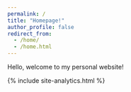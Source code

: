 ```yaml
---
permalink: /
title: "Homepage!"
author_profile: false
redirect_from: 
  - /home/
  - /home.html
---
```


Hello, welcome to my personal website!

{% include site-analytics.html %}

